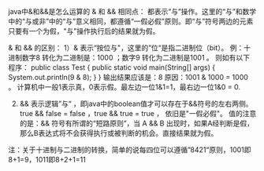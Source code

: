 java中&和&&是怎么运算的
& 和 && 相同点：
都表示“与”操作。这里的“与”和数学中的“与或非”中的“与”意义相同，都遵循“一假必假”原则。即“与”符号两边的元素只要有一个为假，"与"操作执行后的结果就为假。

& 和 && 的区别：
1）& 表示“按位与"，这里的”位“是指二进制位（bit）。
例：十进制数字8 转化为二进制是：1000  ；数字9 转化为二进制是1001 。
则如有以下程序：
public class Test {
    public static void main(String[] args) {
        System.out.println(9 & 8);
    }
}
输出结果应该是：8
原因：1001 & 1000  =  1000  。 计算机中一般1表示真，0表示假。最左边一位1&1=1，最右边一位1&0 = 0.

2) && 表示逻辑”与“ ，即java中的boolean值才可以存在于&&符号的左右两侧。
true  &&  false  =  false  ，true  && true  =  true ， 依旧是"一假必假"。
值的注意的是：&& 符号有所谓的“短路原则”，当 A && B 出现时，如果A经判断是假，那么B表达式将不会获得执行或被判断的机会。直接结果就为假。

注：关于十进制与二进制的转换，简单的说每四位可以遵循”8421“原则，1001即8+1=9，1011即8+2+1=11